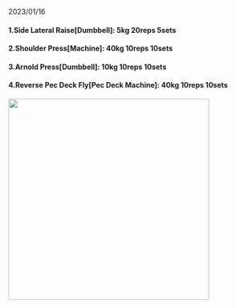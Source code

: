 2023/01/16
#### 1.Side Lateral Raise\[Dumbbell\]: 5kg 20reps 5sets
#### 2.Shoulder Press\[Machine\]: 40kg 10reps 10sets
#### 3.Arnold Press\[Dumbbell\]: 10kg 10reps 10sets
#### 4.Reverse Pec Deck Fly\[Pec Deck Machine\]: 40kg 10reps 10sets

<img src='../_resources/__072.png' width='400px' />
